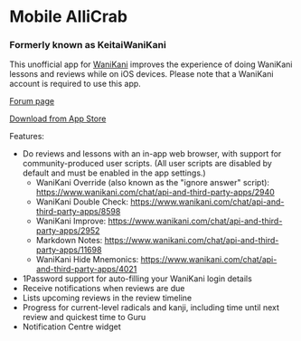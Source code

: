 # Mobile AlliCrab
### Formerly known as KeitaiWaniKani

This unofficial app for [WaniKani](https://www.wanikani.com) improves the experience of doing WaniKani lessons and reviews while on iOS devices.  Please note that a WaniKani account is required to use this app.

[Forum page](https://www.wanikani.com/chat/api-and-third-party-apps/10277)

[Download from App Store](https://itunes.apple.com/us/app/keitaiwanikani/id1031055291?ls=1&mt=8)

Features:
* Do reviews and lessons with an in-app web browser, with support for community-produced user scripts.  (All user scripts are disabled by default and must be enabled in the app settings.)
    * WaniKani Override (also known as the "ignore answer" script): https://www.wanikani.com/chat/api-and-third-party-apps/2940
    * WaniKani Double Check: https://www.wanikani.com/chat/api-and-third-party-apps/8598
    * WaniKani Improve: https://www.wanikani.com/chat/api-and-third-party-apps/2952
    * Markdown Notes: https://www.wanikani.com/chat/api-and-third-party-apps/11698
    * WaniKani Hide Mnemonics: https://www.wanikani.com/chat/api-and-third-party-apps/4021
* 1Password support for auto-filling your WaniKani login details
* Receive notifications when reviews are due
* Lists upcoming reviews in the review timeline
* Progress for current-level radicals and kanji, including time until next review and quickest time to Guru
* Notification Centre widget
